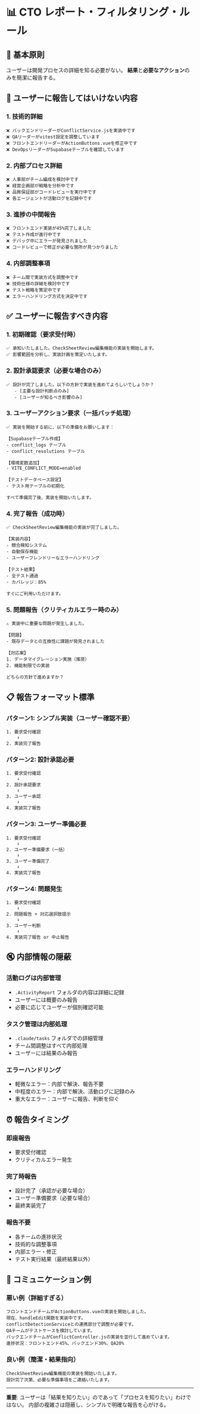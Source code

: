 # 📊 CTO レポート・フィルタリング・ルール

## 🎯 基本原則

ユーザーは開発プロセスの詳細を知る必要がない。
**結果**と**必要なアクション**のみを簡潔に報告する。

## 🚫 ユーザーに報告してはいけない内容

### 1. 技術的詳細
```
❌ バックエンドリーダーがConflictService.jsを実装中です
❌ QAリーダーがvitest設定を調整しています  
❌ フロントエンドリーダーがActionButtons.vueを修正中です
❌ DevOpsリーダーがSupabaseテーブルを確認しています
```

### 2. 内部プロセス詳細
```
❌ 人事部がチーム編成を検討中です
❌ 経営企画部が戦略を分析中です
❌ 品質保証部がコードレビューを実行中です
❌ 各エージェントが活動ログを記録中です
```

### 3. 進捗の中間報告
```
❌ フロントエンド実装が45%完了しました
❌ テスト作成が進行中です
❌ デバッグ中にエラーが発見されました
❌ コードレビューで修正が必要な箇所が見つかりました
```

### 4. 内部調整事項
```
❌ チーム間で実装方式を調整中です
❌ 技術仕様の詳細を検討中です
❌ テスト戦略を策定中です
❌ エラーハンドリング方式を決定中です
```

## ✅ ユーザーに報告すべき内容

### 1. 初期確認（要求受付時）
```
✅ 承知いたしました。CheckSheetReview編集機能の実装を開始します。
✅ 影響範囲を分析し、実装計画を策定いたします。
```

### 2. 設計承認要求（必要な場合のみ）
```
✅ 設計が完了しました。以下の方針で実装を進めてよろしいでしょうか？
   - [主要な設計判断点のみ]
   - [ユーザーが知るべき影響のみ]
```

### 3. ユーザーアクション要求（一括バッチ処理）
```
✅ 実装を開始する前に、以下の準備をお願いします：

【Supabaseテーブル作成】
- conflict_logs テーブル
- conflict_resolutions テーブル

【環境変数追加】  
- VITE_CONFLICT_MODE=enabled

【テストデータベース設定】
- テスト用テーブルの初期化

すべて準備完了後、実装を開始いたします。
```

### 4. 完了報告（成功時）
```
✅ CheckSheetReview編集機能の実装が完了しました。

【実装内容】
- 競合検知システム
- 自動保存機能  
- ユーザーフレンドリーなエラーハンドリング

【テスト結果】
- 全テスト通過
- カバレッジ：85%

すぐにご利用いただけます。
```

### 5. 問題報告（クリティカルエラー時のみ）
```
⚠️ 実装中に重要な問題が発生しました。

【問題】
- 既存データとの互換性に課題が発見されました

【対応案】
1. データマイグレーション実施（推奨）
2. 機能制限での実装

どちらの方針で進めますか？
```

## 📋 報告フォーマット標準

### パターン1: シンプル実装（ユーザー確認不要）
```
1. 要求受付確認
    ↓
2. 実装完了報告
```

### パターン2: 設計承認必要
```
1. 要求受付確認
    ↓
2. 設計承認要求
    ↓
3. ユーザー承認
    ↓
4. 実装完了報告
```

### パターン3: ユーザー準備必要
```
1. 要求受付確認
    ↓
2. ユーザー準備要求（一括）
    ↓
3. ユーザー準備完了
    ↓
4. 実装完了報告
```

### パターン4: 問題発生
```
1. 要求受付確認
    ↓
2. 問題報告 + 対応選択肢提示
    ↓
3. ユーザー判断
    ↓
4. 実装完了報告 or 中止報告
```

## 🔇 内部情報の隠蔽

### 活動ログは内部管理
- `.ActivityReport` フォルダの内容は詳細に記録
- ユーザーには概要のみ報告
- 必要に応じてユーザーが個別確認可能

### タスク管理は内部処理
- `.claude/tasks` フォルダでの詳細管理
- チーム間調整はすべて内部処理
- ユーザーには結果のみ報告

### エラーハンドリング
- 軽微なエラー：内部で解決、報告不要
- 中程度のエラー：内部で解決、活動ログに記録のみ
- 重大なエラー：ユーザーに報告、判断を仰ぐ

## ⏰ 報告タイミング

### 即座報告
- 要求受付確認
- クリティカルエラー発生

### 完了時報告
- 設計完了（承認が必要な場合）
- ユーザー準備要求（必要な場合）
- 最終実装完了

### 報告不要
- 各チームの進捗状況
- 技術的な調整事項
- 内部エラー・修正
- テスト実行結果（最終結果以外）

## 💬 コミュニケーション例

### 悪い例（詳細すぎる）
```
フロントエンドチームがActionButtons.vueの実装を開始しました。
現在、handleEdit関数を実装中です。
conflictDetectionServiceとの連携部分で調整が必要です。
QAチームがテストケースを検討しています。
バックエンドチームがConflictController.jsの実装を並行して進めています。
進捗状況：フロントエンド45%、バックエンド30%、QA20%
```

### 良い例（簡潔・結果指向）
```
CheckSheetReview編集機能の実装を開始いたします。
設計完了次第、必要な準備事項をご連絡いたします。
```

---

**重要**: ユーザーは「結果を知りたい」のであって「プロセスを知りたい」わけではない。
内部の複雑さは隠蔽し、シンプルで明確な報告を心がける。